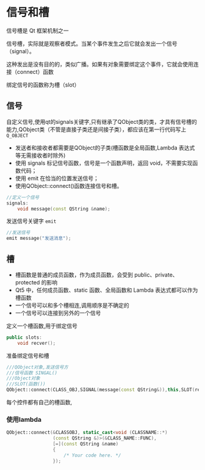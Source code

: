 # 信号和槽

信号槽是 Qt 框架机制之一

信号槽，实际就是观察者模式。当某个事件发生之后它就会发出一个信号（signal）。

这种发出是没有目的的，类似广播。如果有对象需要绑定这个事件，它就会使用连接（connect）函数

绑定信号的函数称为槽（slot）

## 信号

自定义信号,使用qt的signals关键字,只有继承了QObject类的类，才具有信号槽的能力,QObject类（不管是直接子类还是间接子类），都应该在第一行代码写上`Q_OBJECT`

+ 发送者和接收者都需要是QObject的子类(槽函数是全局函数,Lambda 表达式等无需接收者时除外)
+ 使用 signals 标记信号函数，信号是一个函数声明，返回 void，不需要实现函数代码；
+ 使用 emit 在恰当的位置发送信号；
+ 使用QObject::connect()函数连接信号和槽。



```cpp
//定义一个信号
signals:
	void message(const QString &name);
```

发送信号关键字 `emit`

```cpp
//发送信号
emit message("发送消息");
```



## 槽

+ 槽函数是普通的成员函数，作为成员函数，会受到 public、private、protected 的影响
+ Qt5 中，任何成员函数、static 函数、全局函数和 Lambda 表达式都可以作为槽函数
+ 一个信号可以和多个槽相连,调用顺序是不确定的
+ 一个信号可以连接到另外的一个信号

定义一个槽函数,用于绑定信号

```cpp
public slots:
	void recver();
```

准备绑定信号和槽

```cpp
///QObject对象,发送信号方
///信号函数	SINGAL()
///Object对象
///SLOT(函数())
QObject::connect(CLASS_OBJ,SIGNAL(message(const QString&)),this,SLOT(recver()));
```

每个控件都有自己的槽函数,

### 使用lambda

```cpp
QObject::connect(&CLASSOBJ, static_cast<void (CLASSNAME::*)
                 (const QString &)>(&CLASS_NAME::FUNC),
                 [=](const QString &name) 
                 {
                     /* Your code here. */ 
                 });
```


